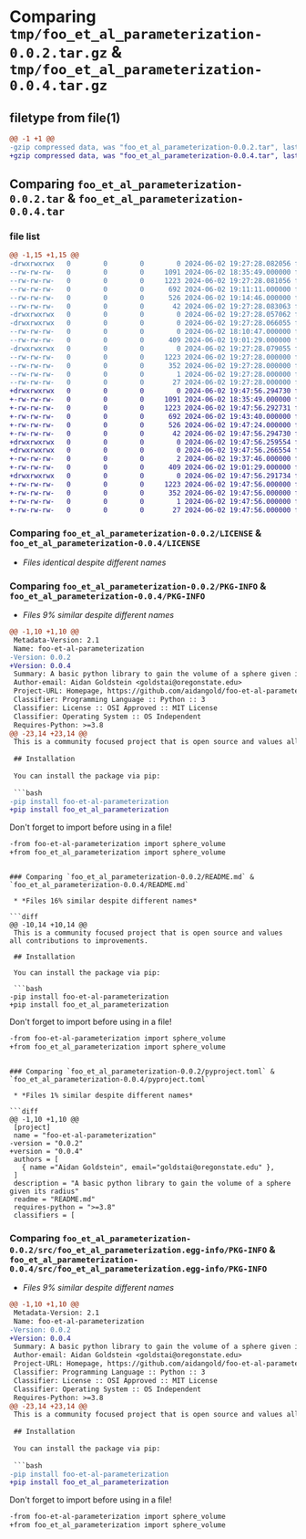 # Comparing `tmp/foo_et_al_parameterization-0.0.2.tar.gz` & `tmp/foo_et_al_parameterization-0.0.4.tar.gz`

## filetype from file(1)

```diff
@@ -1 +1 @@
-gzip compressed data, was "foo_et_al_parameterization-0.0.2.tar", last modified: Sun Jun  2 19:27:28 2024, max compression
+gzip compressed data, was "foo_et_al_parameterization-0.0.4.tar", last modified: Sun Jun  2 19:47:56 2024, max compression
```

## Comparing `foo_et_al_parameterization-0.0.2.tar` & `foo_et_al_parameterization-0.0.4.tar`

### file list

```diff
@@ -1,15 +1,15 @@
-drwxrwxrwx   0        0        0        0 2024-06-02 19:27:28.082056 foo_et_al_parameterization-0.0.2/
--rw-rw-rw-   0        0        0     1091 2024-06-02 18:35:49.000000 foo_et_al_parameterization-0.0.2/LICENSE
--rw-rw-rw-   0        0        0     1223 2024-06-02 19:27:28.081056 foo_et_al_parameterization-0.0.2/PKG-INFO
--rw-rw-rw-   0        0        0      692 2024-06-02 19:11:11.000000 foo_et_al_parameterization-0.0.2/README.md
--rw-rw-rw-   0        0        0      526 2024-06-02 19:14:46.000000 foo_et_al_parameterization-0.0.2/pyproject.toml
--rw-rw-rw-   0        0        0       42 2024-06-02 19:27:28.083063 foo_et_al_parameterization-0.0.2/setup.cfg
-drwxrwxrwx   0        0        0        0 2024-06-02 19:27:28.057062 foo_et_al_parameterization-0.0.2/src/
-drwxrwxrwx   0        0        0        0 2024-06-02 19:27:28.066055 foo_et_al_parameterization-0.0.2/src/foo-et-al-parameterization/
--rw-rw-rw-   0        0        0        0 2024-06-02 18:10:47.000000 foo_et_al_parameterization-0.0.2/src/foo-et-al-parameterization/__init__.py
--rw-rw-rw-   0        0        0      409 2024-06-02 19:01:29.000000 foo_et_al_parameterization-0.0.2/src/foo-et-al-parameterization/foo-et-al-parameterization.py
-drwxrwxrwx   0        0        0        0 2024-06-02 19:27:28.079055 foo_et_al_parameterization-0.0.2/src/foo_et_al_parameterization.egg-info/
--rw-rw-rw-   0        0        0     1223 2024-06-02 19:27:28.000000 foo_et_al_parameterization-0.0.2/src/foo_et_al_parameterization.egg-info/PKG-INFO
--rw-rw-rw-   0        0        0      352 2024-06-02 19:27:28.000000 foo_et_al_parameterization-0.0.2/src/foo_et_al_parameterization.egg-info/SOURCES.txt
--rw-rw-rw-   0        0        0        1 2024-06-02 19:27:28.000000 foo_et_al_parameterization-0.0.2/src/foo_et_al_parameterization.egg-info/dependency_links.txt
--rw-rw-rw-   0        0        0       27 2024-06-02 19:27:28.000000 foo_et_al_parameterization-0.0.2/src/foo_et_al_parameterization.egg-info/top_level.txt
+drwxrwxrwx   0        0        0        0 2024-06-02 19:47:56.294730 foo_et_al_parameterization-0.0.4/
+-rw-rw-rw-   0        0        0     1091 2024-06-02 18:35:49.000000 foo_et_al_parameterization-0.0.4/LICENSE
+-rw-rw-rw-   0        0        0     1223 2024-06-02 19:47:56.292731 foo_et_al_parameterization-0.0.4/PKG-INFO
+-rw-rw-rw-   0        0        0      692 2024-06-02 19:43:40.000000 foo_et_al_parameterization-0.0.4/README.md
+-rw-rw-rw-   0        0        0      526 2024-06-02 19:47:24.000000 foo_et_al_parameterization-0.0.4/pyproject.toml
+-rw-rw-rw-   0        0        0       42 2024-06-02 19:47:56.294730 foo_et_al_parameterization-0.0.4/setup.cfg
+drwxrwxrwx   0        0        0        0 2024-06-02 19:47:56.259554 foo_et_al_parameterization-0.0.4/src/
+drwxrwxrwx   0        0        0        0 2024-06-02 19:47:56.266554 foo_et_al_parameterization-0.0.4/src/foo_et_al_parameterization/
+-rw-rw-rw-   0        0        0        2 2024-06-02 19:37:46.000000 foo_et_al_parameterization-0.0.4/src/foo_et_al_parameterization/__init__.py
+-rw-rw-rw-   0        0        0      409 2024-06-02 19:01:29.000000 foo_et_al_parameterization-0.0.4/src/foo_et_al_parameterization/foo-et-al-parameterization.py
+drwxrwxrwx   0        0        0        0 2024-06-02 19:47:56.291734 foo_et_al_parameterization-0.0.4/src/foo_et_al_parameterization.egg-info/
+-rw-rw-rw-   0        0        0     1223 2024-06-02 19:47:56.000000 foo_et_al_parameterization-0.0.4/src/foo_et_al_parameterization.egg-info/PKG-INFO
+-rw-rw-rw-   0        0        0      352 2024-06-02 19:47:56.000000 foo_et_al_parameterization-0.0.4/src/foo_et_al_parameterization.egg-info/SOURCES.txt
+-rw-rw-rw-   0        0        0        1 2024-06-02 19:47:56.000000 foo_et_al_parameterization-0.0.4/src/foo_et_al_parameterization.egg-info/dependency_links.txt
+-rw-rw-rw-   0        0        0       27 2024-06-02 19:47:56.000000 foo_et_al_parameterization-0.0.4/src/foo_et_al_parameterization.egg-info/top_level.txt
```

### Comparing `foo_et_al_parameterization-0.0.2/LICENSE` & `foo_et_al_parameterization-0.0.4/LICENSE`

 * *Files identical despite different names*

### Comparing `foo_et_al_parameterization-0.0.2/PKG-INFO` & `foo_et_al_parameterization-0.0.4/PKG-INFO`

 * *Files 9% similar despite different names*

```diff
@@ -1,10 +1,10 @@
 Metadata-Version: 2.1
 Name: foo-et-al-parameterization
-Version: 0.0.2
+Version: 0.0.4
 Summary: A basic python library to gain the volume of a sphere given its radius
 Author-email: Aidan Goldstein <goldstai@oregonstate.edu>
 Project-URL: Homepage, https://github.com/aidangold/foo-et-al-parameterization
 Classifier: Programming Language :: Python :: 3
 Classifier: License :: OSI Approved :: MIT License
 Classifier: Operating System :: OS Independent
 Requires-Python: >=3.8
@@ -23,14 +23,14 @@
 This is a community focused project that is open source and values all contributions to improvements.
 
 ## Installation
 
 You can install the package via pip:
 
 ```bash
-pip install foo-et-al-parameterization
+pip install foo_et_al_parameterization
 ```
 Don't forget to import before using in a file!
 
 ```bash
-from foo-et-al-parameterization import sphere_volume
+from foo_et_al_parameterization import sphere_volume
 ```
```

### Comparing `foo_et_al_parameterization-0.0.2/README.md` & `foo_et_al_parameterization-0.0.4/README.md`

 * *Files 16% similar despite different names*

```diff
@@ -10,14 +10,14 @@
 This is a community focused project that is open source and values all contributions to improvements.
 
 ## Installation
 
 You can install the package via pip:
 
 ```bash
-pip install foo-et-al-parameterization
+pip install foo_et_al_parameterization
 ```
 Don't forget to import before using in a file!
 
 ```bash
-from foo-et-al-parameterization import sphere_volume
+from foo_et_al_parameterization import sphere_volume
 ```
```

### Comparing `foo_et_al_parameterization-0.0.2/pyproject.toml` & `foo_et_al_parameterization-0.0.4/pyproject.toml`

 * *Files 1% similar despite different names*

```diff
@@ -1,10 +1,10 @@
 [project]
 name = "foo-et-al-parameterization"
-version = "0.0.2"
+version = "0.0.4"
 authors = [
   { name ="Aidan Goldstein", email="goldstai@oregonstate.edu" },
 ]
 description = "A basic python library to gain the volume of a sphere given its radius"
 readme = "README.md"
 requires-python = ">=3.8"
 classifiers = [
```

### Comparing `foo_et_al_parameterization-0.0.2/src/foo_et_al_parameterization.egg-info/PKG-INFO` & `foo_et_al_parameterization-0.0.4/src/foo_et_al_parameterization.egg-info/PKG-INFO`

 * *Files 9% similar despite different names*

```diff
@@ -1,10 +1,10 @@
 Metadata-Version: 2.1
 Name: foo-et-al-parameterization
-Version: 0.0.2
+Version: 0.0.4
 Summary: A basic python library to gain the volume of a sphere given its radius
 Author-email: Aidan Goldstein <goldstai@oregonstate.edu>
 Project-URL: Homepage, https://github.com/aidangold/foo-et-al-parameterization
 Classifier: Programming Language :: Python :: 3
 Classifier: License :: OSI Approved :: MIT License
 Classifier: Operating System :: OS Independent
 Requires-Python: >=3.8
@@ -23,14 +23,14 @@
 This is a community focused project that is open source and values all contributions to improvements.
 
 ## Installation
 
 You can install the package via pip:
 
 ```bash
-pip install foo-et-al-parameterization
+pip install foo_et_al_parameterization
 ```
 Don't forget to import before using in a file!
 
 ```bash
-from foo-et-al-parameterization import sphere_volume
+from foo_et_al_parameterization import sphere_volume
 ```
```

